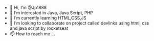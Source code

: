 - 👋 Hi, I’m @Jp1888
- 👀 I’m interested in Java, Java Script, PHP
- 🌱 I’m currently learning HTML,CSS,JS
- 💞️ I’m looking to collaborate on project called devlinks using html, css and java script by rocketseat
- 📫 How to reach me ...

<!---
Jp1888/Jp1888 is a ✨ special ✨ repository because its `README.md` (this file) appears on your GitHub profile.
You can click the Preview link to take a look at your changes.
--->
